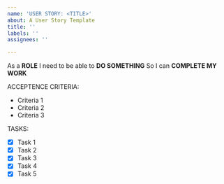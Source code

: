 ```yaml
---
name: 'USER STORY: <TITLE>'
about: A User Story Template
title: ''
labels: ''
assignees: ''

---
```


As a **ROLE** I need to be able to **DO SOMETHING** So I can **COMPLETE MY WORK**

ACCEPTENCE CRITERIA:

- Criteria 1
- Criteria 2 
- Criteria 3

TASKS:

- [x] Task 1
- [x] Task 2
- [x] Task 3
- [x] Task 4
- [x] Task 5
